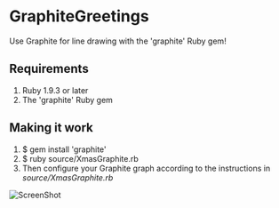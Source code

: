 GraphiteGreetings
=================

Use Graphite for line drawing with the 'graphite' Ruby gem!

Requirements
------------
1. Ruby 1.9.3 or later
1. The 'graphite' Ruby gem

Making it work
----------------
1. $ gem install 'graphite'
1. $ ruby source/XmasGraphite.rb
1. Then configure your Graphite graph according to the instructions in *source/XmasGraphite.rb*

![ScreenShot](https://raw.github.com/matthewskelton/GraphiteGreetings/master/screenshots/Graphite_XmasTree_demo.png)
